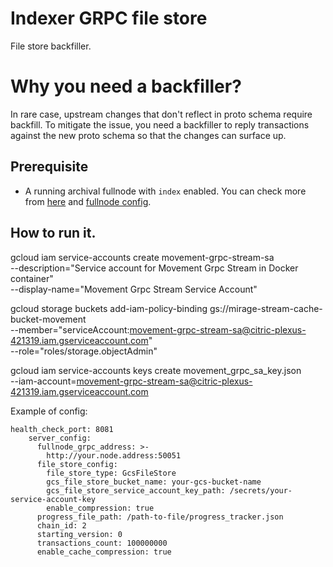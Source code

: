 # Indexer GRPC file store

File store backfiller.

# Why you need a backfiller?

In rare case, upstream changes that don't reflect in proto schema require backfill.
To mitigate the issue, you need a backfiller to reply transactions against the new proto
schema so that the changes can surface up. 

## Prerequisite

* A running archival fullnode with `index` enabled. You can check more from [here](https://aptos.dev/en/network/nodes/configure/state-sync#archival-pfns) and [fullnode config](https://github.com/aptos-labs/aptos-core/tree/main/ecosystem/indexer-grpc/indexer-grpc-fullnode).


## How to run it.

gcloud iam service-accounts create movement-grpc-stream-sa \
  --description="Service account for Movement Grpc Stream in Docker container" \
  --display-name="Movement Grpc Stream Service Account"

  gcloud storage buckets add-iam-policy-binding gs://mirage-stream-cache-bucket-movement \
  --member="serviceAccount:movement-grpc-stream-sa@citric-plexus-421319.iam.gserviceaccount.com" \
  --role="roles/storage.objectAdmin"

  gcloud iam service-accounts keys create movement_grpc_sa_key.json \
  --iam-account=movement-grpc-stream-sa@citric-plexus-421319.iam.gserviceaccount.com

Example of config: 

```
health_check_port: 8081
    server_config:
      fullnode_grpc_address: >-
        http://your.node.address:50051
      file_store_config:
        file_store_type: GcsFileStore
        gcs_file_store_bucket_name: your-gcs-bucket-name
        gcs_file_store_service_account_key_path: /secrets/your-service-account-key
        enable_compression: true
      progress_file_path: /path-to-file/progress_tracker.json
      chain_id: 2
      starting_version: 0
      transactions_count: 100000000
      enable_cache_compression: true
```
